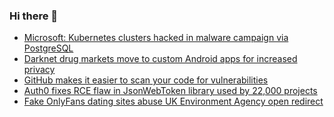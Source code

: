 ### Hi there 👋

<!--START_SECTION:feed-->
* [Microsoft: Kubernetes clusters hacked in malware campaign via PostgreSQL](https://www.bleepingcomputer.com/news/security/microsoft-kubernetes-clusters-hacked-in-malware-campaign-via-postgresql/)
* [Darknet drug markets move to custom Android apps for increased privacy](https://www.bleepingcomputer.com/news/security/darknet-drug-markets-move-to-custom-android-apps-for-increased-privacy/)
* [GitHub makes it easier to scan your code for vulnerabilities](https://www.bleepingcomputer.com/news/security/github-makes-it-easier-to-scan-your-code-for-vulnerabilities/)
* [Auth0 fixes RCE flaw in JsonWebToken library used by 22,000 projects](https://www.bleepingcomputer.com/news/security/auth0-fixes-rce-flaw-in-jsonwebtoken-library-used-by-22-000-projects/)
* [Fake OnlyFans dating sites abuse UK Environment Agency open redirect](https://www.bleepingcomputer.com/news/security/fake-onlyfans-dating-sites-abuse-uk-environment-agency-open-redirect/)
<!--END_SECTION:feed-->

<!--
**frankenk/frankenk** is a ✨ _special_ ✨ repository because its `README.md` (this file) appears on your GitHub profile.

Here are some ideas to get you started:

- 🔭 I’m currently working on ...
- 🌱 I’m currently learning ...
- 👯 I’m looking to collaborate on ...
- 🤔 I’m looking for help with ...
- 💬 Ask me about ...
- 📫 How to reach me: ...
- 😄 Pronouns: ...
- ⚡ Fun fact: ...
-->



